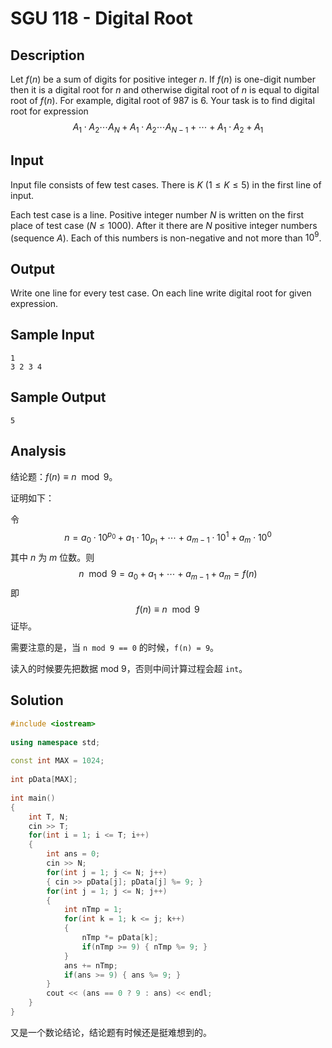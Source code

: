 # SGU 118 - Digital Root


## Description

Let $f(n)$ be a sum of digits for positive integer $n$. If $f(n)$ is one-digit number then it is a digital root for $n$ and otherwise digital root of $n$ is equal to digital root of $f(n)$. For example, digital root of 987 is 6. Your task is to find digital root for expression $$ A_1\cdot A_2\cdots A_N + A_1\cdot A_2\cdots A_{N-1} + \cdots + A_1\cdot A_2 + A_1$$

## Input

Input file consists of few test cases. There is $K$ ($1\leq K\leq 5$) in the first line of input.

Each test case is a line. Positive integer number $N$ is written on the first place of test case ($N\leq 1000$). After it there are $N$ positive integer numbers (sequence $A$). Each of this numbers is non-negative and not more than $10^9$.

## Output

Write one line for every test case. On each line write digital root for given expression.

## Sample Input

```
1
3 2 3 4
```

## Sample Output

```
5
```

## Analysis

结论题：$f(n) \equiv n \mod 9$。

证明如下：

令 $$n = a_0 \cdot 10^{p_0} + a_1 \cdot 10_{p_1} + \cdots + a_{m-1} \cdot 10^1 + a_m \cdot 10^0$$ 其中 $n$ 为 $m$ 位数。则 $$n \mod 9 = a_0 + a_1 + \cdots + a_{m-1} + a_m = f(n)$$ 即 $$f(n) \equiv n\mod 9$$ 证毕。

需要注意的是，当 `n mod 9 == 0` 的时候，`f(n) = 9`。

读入的时候要先把数据 mod 9，否则中间计算过程会超 `int`。

## Solution

```cpp
#include <iostream>
 
using namespace std;
 
const int MAX = 1024;
 
int pData[MAX];
 
int main()
{
    int T, N;
    cin >> T;
    for(int i = 1; i <= T; i++)
    {
        int ans = 0;
        cin >> N;
        for(int j = 1; j <= N; j++)
        { cin >> pData[j]; pData[j] %= 9; }
        for(int j = 1; j <= N; j++)
        {
            int nTmp = 1;
            for(int k = 1; k <= j; k++)
            {
                nTmp *= pData[k];
                if(nTmp >= 9) { nTmp %= 9; }
            }
            ans += nTmp;
            if(ans >= 9) { ans %= 9; }
        }
        cout << (ans == 0 ? 9 : ans) << endl;
    }
}
```

又是一个数论结论，结论题有时候还是挺难想到的。
